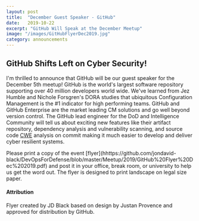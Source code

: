 ```yaml
---
layout: post
title:  "December Guest Speaker - GitHub"
date:   2019-10-22
excerpt: "GitHub Will Speak at the December Meetup"
image: "/images/GitHubFlyerDec2019.jpg"
category: announcements
---
```


## GitHub Shifts Left on Cyber Security!
I'm thrilled to announce that GitHub will be our guest speaker for the December 5th meetup!  GitHub is the world's largest software repository supporting over 40 million developers world wide.  We've learned from Jez Humble and Nichole Forsgren's DORA studies that ubiquitous Configuration Management is the #1 indicator for high performing teams.  GitHub and GitHub Enterprise are the market leading CM solutions and go well beyond version control.  The GitHub lead engineer for the DoD and Intelligence Community will tell us about exciting new features like their artifact repository, dependency analysis and vulnerability scanning, and source code [CWE](https://cwe.mitre.org/) analysis on commit making it much easier to develop and deliver cyber resilient systems. 

<div class="box" markdown="1">
Please print a copy of the event [flyer](hhttps://github.com/jondavid-black/DevOpsForDefense/blob/master/Meetup/2019/GitHub%20Flyer%20Dec%202019.pdf) and post it in your office, break room, or university to help us get the word out.  The flyer is designed to print landscape on legal size paper.
</div>

#### Attribution

Flyer created by JD Black based on design by Justan Provence and approved for distribution by GitHub.
